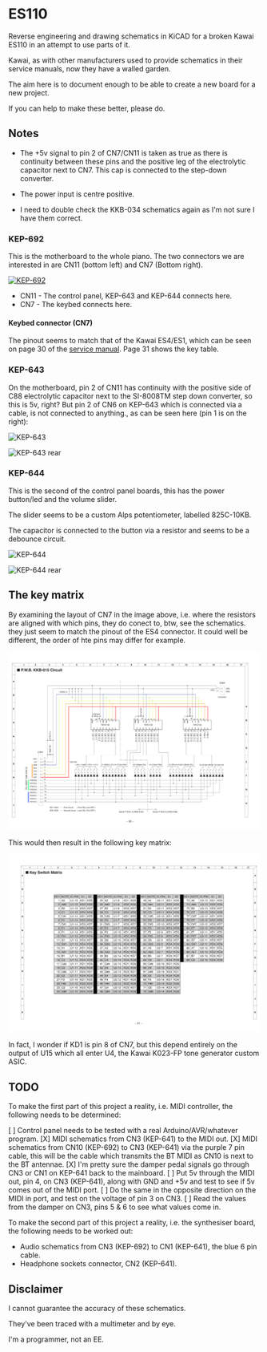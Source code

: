 # ES110

Reverse engineering and drawing schematics in KiCAD for a broken Kawai ES110 in an attempt to use parts of it.

Kawai, as with other manufacturers used to provide schematics in their service manuals, now they have a walled garden.

The aim here is to document enough to be able to create a new board for a new project.

If you can help to make these better, please do.

## Notes

* The +5v signal to pin 2 of CN7/CN11 is taken as true as there is continuity between these pins and the positive leg of the electrolytic capacitor next to CN7. This cap is connected to the step-down converter.

* The power input is centre positive.

* I need to double check the KKB-034 schematics again as I'm not sure I have them correct.

### KEP-692

This is the motherboard to the whole piano. The two connectors we are interested in are CN11 (bottom left) and CN7 (Bottom right).

[![KEP-692](https://i.imgur.com/kw21f87.jpg)](https://imgur.com/kw21f87)

* CN11 - The control panel, KEP-643 and KEP-644 connects here.
* CN7  - The keybed connects here.

#### Keybed connector (CN7)

The pinout seems to match that of the Kawai ES4/ES1, which can be seen on page 30 of the [service manual](./docs/es4es1p.pdf). Page 31 shows the key table.

### KEP-643

On the motherboard, pin 2 of CN11 has continuity with the positive side of C88 electrolytic capacitor next to the SI-8008TM step down converter, so this is 5v, right? But pin 2 of CN6 on KEP-643 which is connected via a cable, is not connected to anything., as can be seen here (pin 1 is on the right):

![KEP-643](https://i.imgur.com/GNB6Hiq.jpg)

![KEP-643 rear](https://i.imgur.com/2M9kh3h.jpg)

### KEP-644

This is the second of the control panel boards, this has the power button/led and the volume slider.

The slider seems to be a custom Alps potentiometer, labelled 825C-10KB.

The capacitor is connected to the button via a resistor and seems to be a debounce circuit.

![KEP-644](https://i.imgur.com/Xlv9WfC.jpg)

![KEP-644 rear](https://i.imgur.com/ov3erFO.jpg)

## The key matrix

By examining the layout of CN7 in the image above, i.e. where the resistors are aligned with which pins, they do conect to, btw, see the schematics. they just seem to match the pinout of the ES4 connector. It could well be different, the order of hte pins may differ for example.

![ES4 Schematic](./imgs/ES4_KKB-015.png)

This would then result in the following key matrix:

![ES4 Key Matrix](./imgs/ES4_Key_Switch_Matrix.png)

In fact, I wonder if KD1 is pin 8 of CN7, but this depend entirely on the output of U15 which all enter U4, the Kawai K023-FP tone generator custom ASIC.

## TODO

To make the first part of this project a reality, i.e. MIDI controller, the following needs to be determined:

[ ] Control panel needs to be tested with a real Arduino/AVR/whatever program.
[X] MIDI schematics from CN3 (KEP-641) to the MIDI out.
[X] MIDI schematics from CN10 (KEP-692) to CN3 (KEP-641) via the purple 7 pin cable, this will be the cable which transmits the BT MIDI as CN10 is next to the BT antennae.
[X] I'm pretty sure the damper pedal signals go through CN3 or CN1 on KEP-641 back to the mainboard.
[ ] Put 5v through the MIDI out, pin 4, on CN3 (KEP-641), along with GND and +5v and test to see if 5v comes out of the MIDI port.
[ ] Do the same in the opposite direction on the MIDI in port, and test on the voltage of pin 3 on CN3.
[ ] Read the values from the damper on CN3, pins 5 & 6 to see what values come in.

To make the second part of this project a reality, i.e. the synthesiser board, the following needs to be worked out:

* Audio schematics from CN3 (KEP-692) to CN1 (KEP-641), the blue 6 pin cable.
* Headphone sockets connector, CN2 (KEP-641).

## Disclaimer

I cannot guarantee the accuracy of these schematics.

They've been traced with a multimeter and by eye.

I'm a programmer, not an EE.
